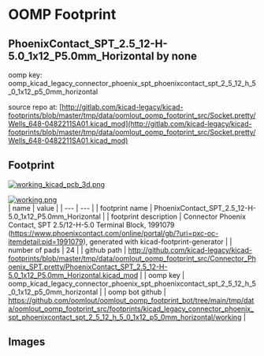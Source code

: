 # OOMP Footprint  
## PhoenixContact_SPT_2.5_12-H-5.0_1x12_P5.0mm_Horizontal  by none  
  
oomp key: oomp_kicad_legacy_connector_phoenix_spt_phoenixcontact_spt_2_5_12_h_5_0_1x12_p5_0mm_horizontal  
  
source repo at: [http://gitlab.com/kicad-legacy/kicad-footprints/blob/master/tmp/data/oomlout_oomp_footprint_src/Socket.pretty/Wells_648-0482211SA01.kicad_mod](http://gitlab.com/kicad-legacy/kicad-footprints/blob/master/tmp/data/oomlout_oomp_footprint_src/Socket.pretty/Wells_648-0482211SA01.kicad_mod)  
## Footprint  
  
[![working_kicad_pcb_3d.png](working_kicad_pcb_3d_600.png)](working_kicad_pcb_3d.png)  
  
[![working.png](working_600.png)](working.png)  
| name | value | 
| --- | --- | 
| footprint name | PhoenixContact_SPT_2.5_12-H-5.0_1x12_P5.0mm_Horizontal | 
| footprint description | Connector Phoenix Contact, SPT 2.5/12-H-5.0 Terminal Block, 1991079 (https://www.phoenixcontact.com/online/portal/gb/?uri=pxc-oc-itemdetail:pid=1991079), generated with kicad-footprint-generator | 
| number of pads | 24 | 
| github path | http://github.com/kicad-legacy/kicad-footprints/blob/master/tmp/data/oomlout_oomp_footprint_src/Connector_Phoenix_SPT.pretty/PhoenixContact_SPT_2.5_12-H-5.0_1x12_P5.0mm_Horizontal.kicad_mod | 
| oomp key | oomp_kicad_legacy_connector_phoenix_spt_phoenixcontact_spt_2_5_12_h_5_0_1x12_p5_0mm_horizontal | 
| oomp bot github | https://github.com/oomlout/oomlout_oomp_footprint_bot/tree/main/tmp/data/oomlout_oomp_footprint_src/footprints/kicad_legacy_connector_phoenix_spt_phoenixcontact_spt_2_5_12_h_5_0_1x12_p5_0mm_horizontal/working | 
## Images  
